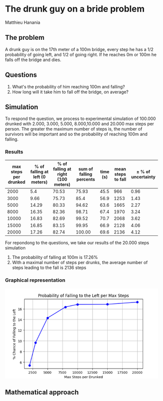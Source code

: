 # The drunk guy on a bride problem

Matthieu Hanania

## The problem
A drunk guy is on the 17th meter of a 100m bridge, every step he has a 1/2 probability of going left, and 1/2 of going right. If he reaches 0m or 100m he falls off the bridge and dies.

## Questions
1) What's the probability of him reaching 100m and falling?
2) How long will it take him to fall off the bridge, on average? 


## Simulation

To respond the question, we process to experimental simulation of 100.000 drunked with 2.000, 3.000, 5.000, 8.000,10.000 and 20.000 max steps per person.
The greater the maximum number of steps is, the number of survivors will be important and so the probability of reaching 100m and falling.

### Results
| max steps per drunked | % of falling at left (0 meters) | % of falling at right (100 meters) | sum of falling percents | time (s) | mean steps to fall | ± % of uncertainty  |
|-----------------------|---------------------------------|------------------------------------|------------------|----------|-------|-------|
| 2000                  | 5.4                             | 70.53                              | 75.93            | 45.5     |966    |0.96   |
| 3000                  | 9.66                            | 75.73                              | 85.4             | 56.9     |1253   |1.43   |
| 5000                  | 14.29                           | 80.33                              | 94.62            | 63.6     |1665   | 2.27  |
| 8000                  | 16.35                           | 82.36                              | 98.71            | 67.4     |1970   |  3.24 |
| 10000                 | 16.83                           | 82.69                              | 99.52            | 70.7     |2068   |  3.62 |
| 15000                 | 16.85                           | 83.15                              | 99.95            | 66.9     |2128   |  4.06 |
| 20000                 | 17.26                           | 82.74                              | 100.00           | 69.6     |2136   | 4.12  |

For repondong to the questions, we take our results of the 20.000 steps simulation
1) The probability of falling at 100m is 17.26%
2) With a maximal number of steps per drunks, the average number of steps leading to the fall is 2136 steps

### Graphical representation
![A graphical representation of %chance of falling to the left per max steps](figure.png)


## Mathematical approach




